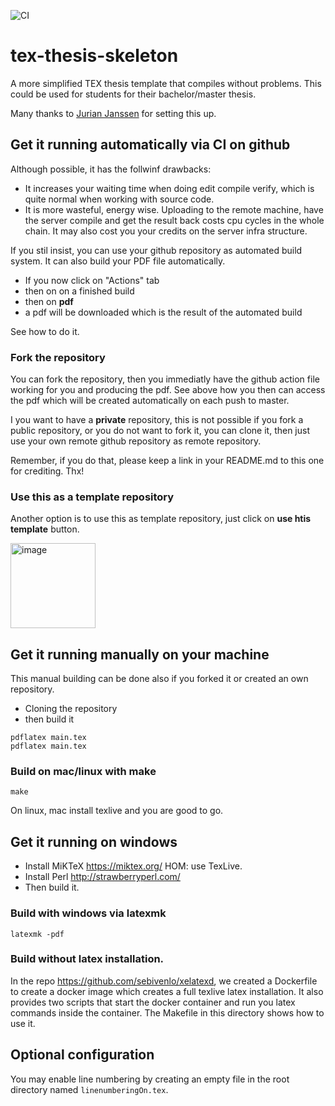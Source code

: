 ![CI](https://github.com/sebivenlo/tex-thesis-skeleton/workflows/CI/badge.svg)

# tex-thesis-skeleton
A more simplified TEX thesis template that compiles without problems. This could be used for students for their bachelor/master thesis.

Many thanks to [Jurian Janssen](https://github.com/Woeler) for setting this up.

## Get it running automatically via CI on github

Although possible, it has the follwinf drawbacks:

* It increases your waiting time when doing edit compile verify, which is quite normal when working with source code.
* It is more wasteful, energy wise. Uploading to the remote machine, have the server compile and get the result back costs cpu cycles in the whole chain. It may also cost you
your credits on the server infra structure.


If you stil insist, you can use your github repository as automated build system. It can also build your PDF file automatically.

- If you now click on "Actions" tab
- then on on a finished build
- then on **pdf**
- a pdf will be downloaded which is the result of the automated build

See how to do it.

### Fork the repository

You can fork the repository, then you immediatly have the github action file working for you and producing the pdf. See above how you then can access the pdf which will be created automatically on each push to master.

I you want to have a **private** repository, this is not possible if you fork a public repository, or you do not want to fork it, you can clone it, then just use your own remote github repository as remote repository.

Remember, if you do that, please keep a link in your README.md to this one for crediting. Thx!

### Use this as a template repository

Another option is to use this as template repository, just click on **use htis template** button.

<img width="136" alt="image" src="https://user-images.githubusercontent.com/764295/78676875-54943900-78e7-11ea-9e5d-a23cab84ef24.png">


## Get it running manually on your machine

This manual building can be done also if you forked it or created an own repository.

- Cloning the repository
- then build it

```
pdflatex main.tex
pdflatex main.tex
```

### Build on mac/linux with make
```
make
```
On linux, mac install texlive and you are good to go.

## Get it running on windows
- Install MiKTeX    https://miktex.org/ HOM: use TexLive.
- Install Perl      http://strawberryperl.com/
- Then build it.

### Build with windows via latexmk
```
latexmk -pdf
```

### Build without latex installation.

In the repo https://github.com/sebivenlo/xelatexd, we created a Dockerfile to create a docker image which
creates a full texlive latex installation. It also provides two scripts that start the docker container and run
you latex commands inside the container. The Makefile in this directory shows how to use it.


## Optional configuration
You may enable line numbering by creating an empty file in the root directory named `linenumberingOn.tex`.

